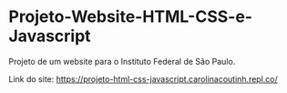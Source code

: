 # Projeto-Website-HTML-CSS-e-Javascript

Projeto de um website para o Instituto Federal de São Paulo.

Link do site: https://projeto-html-css-javascript.carolinacoutinh.repl.co/
 
